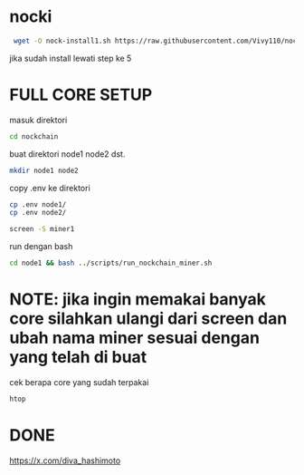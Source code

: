 # nocki

```bash
 wget -O nock-install1.sh https://raw.githubusercontent.com/Vivy110/nocki/refs/heads/main/nock-install1.sh && sed -i 's/\r$//' nock-install1.sh && chmod +x nock-install1.sh && ./nock-install1.sh
```
jika sudah install lewati step ke 5 
# FULL CORE SETUP
masuk direktori
```bash
cd nockchain
```
buat direktori node1 node2 dst.
```bash
mkdir node1 node2
```
copy .env ke direktori 
```bash
cp .env node1/
cp .env node2/
```
```bash
screen -S miner1
```
run dengan bash 
```bash
cd node1 && bash ../scripts/run_nockchain_miner.sh
```

# NOTE: jika ingin memakai banyak core silahkan ulangi dari screen dan ubah nama miner sesuai dengan yang telah di buat 

cek berapa core yang sudah terpakai

```bash
htop
```


# DONE

https://x.com/diva_hashimoto
